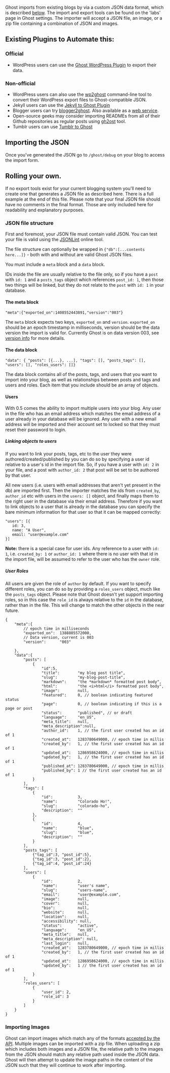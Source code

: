 Ghost imports from existing blogs by via a custom JSON data format, which is described [below](#json-file-structure). The import and export tools can be found on the 'labs' page in Ghost settings. The importer will accept a JSON file, an image, or a zip file containing a combination of JSON and images.

## Existing Plugins to Automate this:

### Official
* WordPress users can use the [Ghost WordPress Plugin](http://wordpress.org/plugins/ghost/) to export their data.

### Non-official
* WordPress users can also use the [wp2ghost](https://github.com/jonhoo/wp2ghost) command-line tool to convert their WordPress export files to Ghost-compatible JSON.
* Jekyll users can use the [Jekyll to Ghost Plugin](https://github.com/redwallhp/Jekyll-to-Ghost)
* Blogger users can try [blogger2ghost](https://github.com/bebraw/blogger2ghost). Also available as a [web service](http://blogger2ghost.com/).
* Open-source geeks may consider importing READMEs from all of their Github repositories as regular posts using [gh2ost](https://github.com/RReverser/gh2ost) tool.
* Tumblr users can use [Tumblr to Ghost](https://github.com/jpadilla/tumblr-to-ghost)

## Importing the JSON
Once you've generated the JSON go to `/ghost/debug` on your blog to access the import form.

## Rolling your own.

If no export tools exist for your current blogging system you'll need to create one that generates a JSON file as described here. There is a full example at the end of this file. Please note that your final JSON file should have no comments in the final format. Those are only included here for readability and explanatory purposes.

### JSON file structure

First and foremost, your JSON file must contain valid JSON. You can test your file is valid using the [JSONLint](http://jsonlint.com/) online tool.

The file structure can optionally be wrapped in `{"db":[...contents here...]}` - both with and without are valid Ghost JSON files.

You must include a `meta` block and a `data` block.

IDs inside the file are usually relative to the file only, so if you have a `post` with `id: 1` and a `posts_tags` object which references `post_id: 1`, then those two things will be linked, but they do not relate to the `post` with `id: 1` in your database. 

#### The meta block

`"meta":{"exported_on":1408552443891,"version":"003"}`

The `meta` block expects two keys, `exported_on` and `version`. `exported_on` should be an epoch timestamp in milliseconds, version should be the data version the import is valid for. Currently Ghost is on data version 003, see [version info](https://github.com/TryGhost/Ghost/wiki/Version-Info) for more details.

#### The data block

`"data": { "posts": [{...}, ...], "tags": [], "posts_tags": [], "users": [], "roles_users": []}`

The data block contains all of the posts, tags, and users that you want to import into your blog, as well as relationships between posts and tags and users and roles. Each item that you include should be an array of objects.

#### Users

With 0.5 comes the ability to import multiple users into your blog. Any user in the file who has an email address which matches the email address of a user already in your database will be ignored. Any user with a new email address will be imported and their account set to locked so that they must reset their password to login.

##### Linking objects to users

If you want to link your posts, tags, etc to the user they were authored/created/published by you can do so by specifying a user id relative to a user's id in the import file. So, if you have a user with `id: 2` in your file, and a post with `author_id: 2` that post will be set to be authored by that user.

All new users (i.e. users with email addresses that aren't yet present in the db) are imported first. Then the importer matches the ids from `created_by`, `author_id` etc with users in the `users: []` object, and finally maps them to the right user in the database via their email address. Therefore if you want to link objects to a user that is already in the database you can specify the bare minimum information for that user so that it can be mapped correctly:

```
"users": [{
   id: 3,
   name: "A User",
   email: "user@example.com"
}]
```

**Note:** there is a special case for user ids. Any reference to a user with `id: 1`, i.e. `created_by: 1` or `author_id: 1` where there is no user with that id in the import file, will be assumed to refer to the user who has the `owner` role.

##### User Roles

All users are given the role of `author` by default. If you want to specify different roles, you can do so by providing a `roles_users` object, much like the `posts_tags` object. Please note that Ghost doesn't yet support importing roles, so in this case the `role_id` is always relative to the `id` in the database, rather than in the file. This will change to match the other objects in the near future.

```
{
    "meta":{
        // epoch time in milliseconds
        "exported_on":  1388805572000,
        // Data version, current is 003
        "version":      "003"

    },
    "data":{
        "posts": [
            {
                "id":5,
                "title":        "my blog post title",
                "slug":         "my-blog-post-title",
                "markdown":     "the *markdown* formatted post body",
                "html":         "the <i>html</i> formatted post body",
                "image":        null,
                "featured":     0, // boolean indicating featured status
                "page":         0, // boolean indicating if this is a page or post
                "status":       "published", // or draft
                "language":     "en_US",
                "meta_title":   null,
                "meta_description":null,
                "author_id":    1, // the first user created has an id of 1
                "created_at":   1283780649000, // epoch time in millis
                "created_by":   1, // the first user created has an id of 1
                "updated_at":   1286958624000, // epoch time in millis
                "updated_by":   1, // the first user created has an id of 1
                "published_at": 1283780649000, // epoch time in millis
                "published_by": 1 // the first user created has an id of 1
            }
        ],
        "tags": [
            {
                "id":           3,
                "name":         "Colorado Ho!",
                "slug":         "colorado-ho",
                "description":  ""
            },
            {
                "id":           4,
                "name":         "blue",
                "slug":         "blue",
                "description":  ""
            }
        ],
        "posts_tags": [
            {"tag_id":3, "post_id":5},
            {"tag_id":3, "post_id":2},
            {"tag_id":4, "post_id":24}
        ],
        "users": [
            {
                "id":           2,
                "name":         "user's name",
                "slug":         "users-name",
                "email":        "user@example.com",
                "image":        null,
                "cover":        null,
                "bio":          null,
                "website":      null,
                "location":     null,
                "accessibility": null,
                "status":       "active",
                "language":     "en_US",
                "meta_title":   null,
                "meta_description": null,
                "last_login":   null,
                "created_at":   1283780649000, // epoch time in millis
                "created_by":   1, // the first user created has an id of 1
                "updated_at":   1286958624000, // epoch time in millis
                "updated_by":   1 // the first user created has an id of 1
            }
        ],
        "roles_users": [
            {
                "user_id": 2,
                "role_id": 3   
            }
        ]
    }
}
```

### Importing Images

Ghost can import images which match any of the formats [accepted by the API](https://github.com/TryGhost/Ghost/blob/master/core/server/config/index.js#L188). Multiple images can be imported with a zip file. 
When uploading a zip which includes both images and a JSON file, the relative path to the images from the JSON should match any relative path used inside the JSON data. Ghost will then attempt to update the image paths in the content of the JSON such that they will continue to work after importing.

